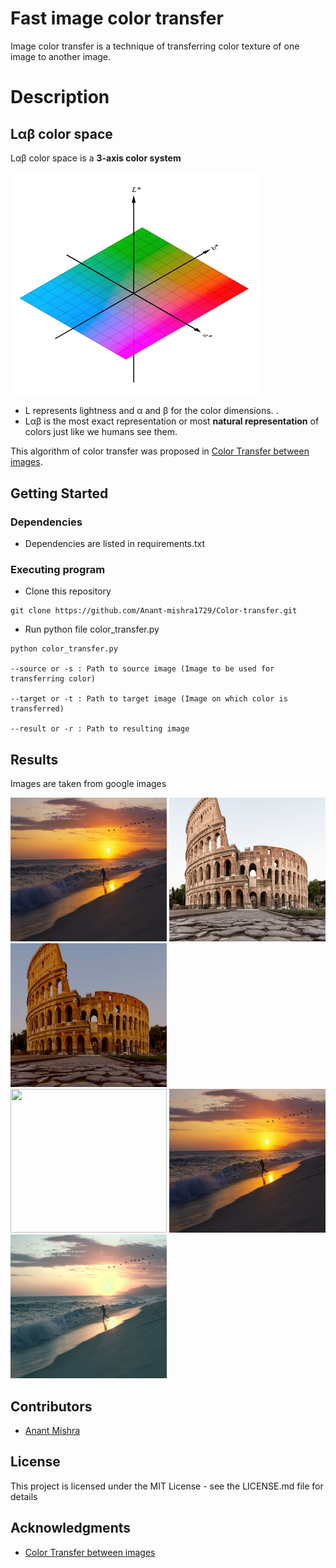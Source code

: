 # Fast image color transfer

Image color transfer is a technique of transferring color texture of one image to another image.

# Description

## Lαβ color space
Lαβ color space is a **3-axis color system** 

<img src = "lab-color-space.png" width = 400>

* L represents lightness and α and β for the color dimensions. .
* Lαβ is the most exact representation or most **natural representation** of colors just like we humans see them.

This algorithm of color transfer was proposed in 
[Color Transfer between images]("https://www.cs.tau.ac.il/~turkel/imagepapers/ColorTransfer.pdf").

## Getting Started

### Dependencies 

* Dependencies are listed in requirements.txt

### Executing program

* Clone this repository

```
git clone https://github.com/Anant-mishra1729/Color-transfer.git
```
* Run python file color_transfer.py
```
python color_transfer.py 

--source or -s : Path to source image (Image to be used for transferring color)

--target or -t : Path to target image (Image on which color is transferred)

--result or -r : Path to resulting image
```

## Results
Images are taken from google images

<div align = "left">
<img align = "center`" src = "source/evening.jpg" width = 250 height = 230>
<img align = "center`" src = "target/colosseum.jpg" width = 250 height = 230>
<img align = "center`" src = "result/colosseum_evening.jpg" width = 250 height = 230>
</div>

<div align = "left">
<img align = "center`" src = "target\beach.jpg" width = 250 height = 230>
<img align = "center`" src = "target\evening.jpg" width = 250 height = 230>
<img align = "center`" src = "result/evening_morning.jpg" width = 250 height = 230>
</div>

## Contributors

* [Anant Mishra]("https://github.com/Anant-mishra1729")

## License

This project is licensed under the MIT License - see the LICENSE.md file for details

## Acknowledgments

* [Color Transfer between images]("https://www.cs.tau.ac.il/~turkel/imagepapers/ColorTransfer.pdf")